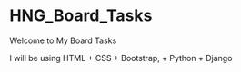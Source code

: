 # HNG_Board_Tasks

Welcome to My Board Tasks

I will be using HTML + CSS + Bootstrap, + Python + Django
